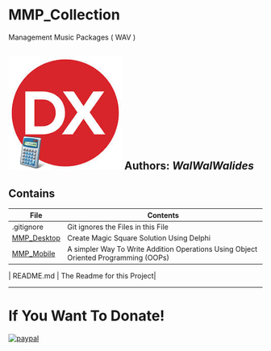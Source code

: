 # MMP_Collection
Management Music Packages ( WAV ) 

![](Delphi-Collection-Math.jpg)
**Authors:**  *WalWalWalides*
------

## Contains

| File | Contents | 
| --- | --- |
| .gitignore | Git ignores the Files in this File |
|[MMP_Desktop](https://github.com/walwalwalides/Delphi-Collection-Math/tree/master/CarreMagique)| Create Magic Square Solution Using Delphi 
|[MMP_Mobile](https://github.com/walwalwalides/Delphi-Collection-Math/tree/master/CalculSum)| A simpler Way To Write Addition Operations Using Object Oriented Programming (OOPs)

| README.md | The Readme for this Project|

------

# If You Want To Donate!

[![paypal](https://www.paypalobjects.com/en_US/i/btn/btn_donateCC_LG.gif)](https://www.paypal.com/cgi-bin/webscr?cmd=_s-xclick&hosted_button_id=Y79F36A9BGLHS&source=url)
